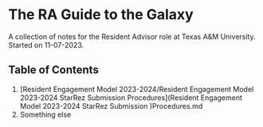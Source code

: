 # The RA Guide to the Galaxy
A collection of notes for the Resident Advisor role at Texas A&amp;M University.
Started on 11-07-2023.

## Table of Contents
1. [Resident Engagement Model 2023-2024/Resident Engagement Model 2023-2024 StarRez Submission Procedures](Resident Engagement Model 2023-2024 StarRez Submission )Procedures.md
2. Something else


